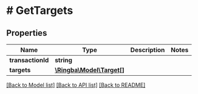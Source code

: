 # # GetTargets

## Properties

Name | Type | Description | Notes
------------ | ------------- | ------------- | -------------
**transactionId** | **string** |  |
**targets** | [**\Ringba\Model\Target[]**](Target.md) |  |

[[Back to Model list]](../../README.md#models) [[Back to API list]](../../README.md#endpoints) [[Back to README]](../../README.md)

